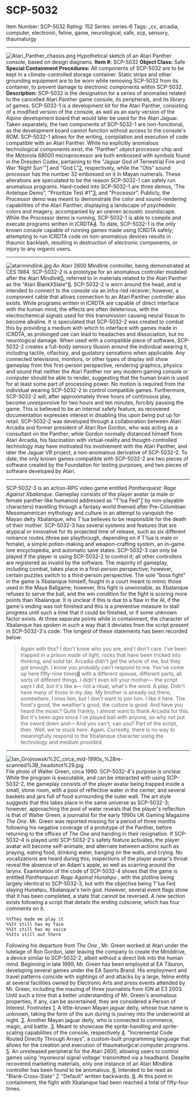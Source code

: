 # SCP-5032
Item Number: SCP-5032
Rating: 152
Series: series-6
Tags: _cc, arcadia, computer, electronic, feline, game, neurological, safe, scp, sensory, thaumaturgy

---

![Atari_Panther_chassis.png](https://upload.wikimedia.org/wikipedia/commons/4/4d/Atari_Panther_chassis.png)
Hypothetical sketch of an Atari Panther console, based on design diagrams.
**Item #:** SCP-5032
**Object Class:** Safe
**Special Containment Procedures:** All components of SCP-5032 are to be kept in a climate-controlled storage container. Static strips and other grounding equipment are to be worn while removing SCP-5032 from its container, to prevent damage to electronic components within SCP-5032.
**Description:** SCP-5032 is the designation for a series of anomalies related to the cancelled Atari Panther game console, its peripherals, and its library of games.
SCP-5032-1 is a development kit for the Atari Panther, consisting of a modified version of the console, as well as an early version of the Alpine development board that would later be used for the Atari Jaguar. Taken separately, the two components of SCP-5032-1 are non-functional, as the development board cannot function without access to the console's ROM.
SCP-5032-1 allows for the writing, compilation and execution of code compatible with an Atari Panther. While no explicitly anomalous technological components exist, the "Panther" object processor chip and the Motorola 68000 microprocessor are both embossed with symbols found in the Dresden Codex, pertaining to the "Jaguar God of Terrestrial Fire and War 'Night Sun'"[1](javascript:;) and "God L"[2](javascript:;), respectively, while the "Otis" sound processor has the number 32 embossed on it in Mayan numerals. These alterations are speculated to be the reason SCP-5032-1 can safely run anomalous programs.
Hard-coded into SCP-5032-1 are three demos, 'The Antelope Demo", "Prioritize Test #1"[3](javascript:;), and "Processor". Publicly, the Processor demo was meant to demonstrate the color and sound-rendering capabilities of the Atari Panther, displaying a landscape of psychedelic colors and imagery, accompanied by an uneven acoustic soundscape.
While the Processor demo is running, SCP-5032-1 is able to compile and execute programs written in ICRDTA[4](javascript:;). To date, SCP-5032-1 is the only known console capable of running games made using ICRDTA safely; attempting to run ICRDTA code on non-anomalous devices results in thaumic backlash, resulting in destruction of electronic components, or injury to any organic users.
* * *
![atarimindlink.jpg](https://scp-wiki.wdfiles.com/local--files/scp-5032/atarimindlink.jpg)
An Atari 2600 Mindlink controller, being demonstrated at CES 1984.
SCP-5032-2 is a prototype for an anomalous controller modeled after the Atari Mindlink[5](javascript:;), referred to in materials related to the Atari Panther as the "Atari BlankXSlate"[6](javascript:;). SCP-5032-2 is worn around the head, and is intended to connect to the console via an infra-red receiver; however, a component cable that allows connection to an Atari Panther controller also exists.
While programs written in ICRDTA are capable of direct interface with the human mind, the effects are often deleterious, with the electrochemical signals used for this transmission causing neural tissue to become alkaline. It is speculated that SCP-5032-2 was created to combat this by providing a medium with which to interface with games made in ICRDTA, as prolonged use can lead to headaches and dissociation, but no neurological damage.
When used with a compatible piece of software, SCP-5032-2 creates a full-body sensory illusion around the individual wearing it, including tactile, olfactory, and gustatory sensations when applicable. Any connected televisions, monitors, or other types of display will show gameplay from this first-person perspective, rendering graphics, physics and sound that neither the Atari Panther nor any modern gaming console or computer should be able to render, suggesting that the human brain is used for at least some part of processing power.
No motion is required from the individual wearing SCP-5032-2 to control compatible games. Furthermore, SCP-5032-2 will, after approximately three hours of continuous play, become unresponsive for two hours and ten minutes, forcibly pausing the game. This is believed to be an internal safety feature, as recovered documentation expresses interest in disabling this upon being put up for retail.
SCP-5032-2 was developed through a collaboration between Atari Arcadia and former president of Atari Ron Gordon, who was acting as a consultant on the Panther; while Gordon normally distanced himself from Atari Arcadia, his fascination with virtual-reality and thought-controlled technology may have motivated his involvement with the Atari Panther, and later the Jaguar VR project, a non-anomalous derivative of SCP-5032-2.
To date, the only known games compatible with SCP-5032-2 are two pieces of software created by the Foundation for testing purposes, and two pieces of software developed by Atari.
* * *
SCP-5032-3 is an action-RPG video game entitled _Pantherquest: Rage Against Xbalanque_. Gameplay consists of the player avatar (a male or female panther-like humanoid addressed as "T'lua Fed"[7](javascript:;) by non-playable characters) travelling through a fantasy world themed after Pre-Columbian Mesomamerican mythology and culture in an attempt to vanquish the Mayan deity Xbalanque, who T'lua believes to be responsible for the death of their mother. SCP-5032-3 has several systems and features that are atypical or innovative for its projected time of release, such as six different romance routes (three per playthrough, depending on if T'lua is male or female), a simple potion-making and weapon-crafting system, an in-game lore encyclopedia, and automatic save states.
SCP-5032-3 can only be played if the player is using SCP-5032-2 to control it; all other controllers are registered as invalid by the software. The majority of gameplay, including combat, takes place in a first-person perspective; however, certain puzzles switch to a third-person perspective.
The sole "boss fight" in the game is Xbalanque himself, fought in a court meant to mimic those used in the Maya Ballgame; however, this fight is unwinnable, as Xbalanque refuses to serve the ball, and the win condition for the fight is scoring more points than Xbalanque. It is unclear if this is due to a flaw in the AI, if the game's ending was not finished and this is a preventive measure to stall progress until such a time that it could be finished, or if some unknown factor exists.
At three separate points while in containment, the character of Xbalanque has spoken in such a way that it deviates from the script present in SCP-5032-3's code. The longest of these statements has been recorded below:
> Again with this? I don't know who you are, and I don't care. I've been trapped in a prison made of light, rocks that have been tricked into thinking, and solid tar. Arcadia didn't get the whole of me, but they got enough.
> I know you probably can't respond to me. You've come up here fifty-nine times[8](javascript:;) with a different spouse, different parts, all sorts of different things. I didn't even kill your mother— the script says I did, but it's like a— not a ritual, what's the word. A play. Didn't have many of those in my day.
> My brother is already out there, somewhere. I miss him, but I don't want to join him. I like it here. The food's good, the weather's good, the culture is good. And have you heard the music? Quite frankly, I almost want to thank Arcadia for this. But it's been ages since I've played ball with anyone, so why not put the sword down and—
> And you can't, can you? Part of the script, then. Well, we're stuck here. Again.
Currently, there is no way to meaningfully respond to the Xbalanque character using the technology and medium provided.
* * *
![Ian_Grojnowski%2C_circa_mid-1990s_%28re-scanned%3B_headshot%29.jpg](https://upload.wikimedia.org/wikipedia/commons/2/2e/Ian_Grojnowski%2C_circa_mid-1990s_%28re-scanned%3B_headshot%29.jpg)
File photo of Walter Green, circa 1990.
SCP-5032-4's purpose is unclear. While the program is executable, and can be interacted with using SCP-5032-2, the gameplay consists of the player avatar being trapped inside a small, stone room, with a pool of reflective water in the center, and several baskets and jars full of food surrounding the outer wall. The art style suggests that this takes place in the same universe as SCP-5032-3; however, approaching the pool of water reveals that the player's reflection is that of Walter Green, a journalist for the early 1990s UK Gaming Magazine _The One_. Mr. Green was reported missing for a period of three months following his negative coverage of a prototype of the Panther, before returning to the offices of _The One_ and handing in their resignation.
If SCP-5032-4 is played until SCP-5032-2's safety feature activates, the player avatar will become self-animate, and alternate between actions such as praying, eating food, drinking water, banging on the walls, and crying. No vocalizations are heard during this; inspections of the player avatar's throat reveal the absence of an Adam's apple, as well as scarring around the larynx.
Examination of the code of SCP-5032-4 shows that the game is entitled _Pantherquest: Rage Against Hunahpu_ , with the plotline being largely identical to SCP-5032-3, but with the objective being T'lua Fed slaying Hunahpu, Xbalanque's twin god. However, several event flags show that it has been completed, a state that cannot be reversed. A new section exists following a script that details the ending cutscene, which has four comments on it.
    
    %%They made me play it
    %%It still has my face
    %%It still has my voice
    %%Its still out there
Following his departure from _The One_ , Mr. Green worked at Atari under the tutelage of Ron Gordon, later leaving the company to create the Minddrive, a device similar to SCP-5032-2, albeit without a direct link into the human mind.
Beginning in late 1999, Mr. Green has been employed at EA Tiburon, developing several games under the EA Sports Brand. His employment and travel patterns coincide with sightings of and attacks by a large, feline entity at several facilities owned by Electronic Arts and press events attended by Mr. Green, including the mauling of three journalists from IGN at E3 2003. Until such a time that a better understanding of Mr. Green's anomalous properties, if any, can be ascertained, they are considered a Person of Interest.
Footnotes
[1](javascript:;). A little-known Mayan jaguar deity, whose true name is unknown, taking the form of the sun during is journey into the underworld at night.
[2](javascript:;). Another Mayan jaguar deity, who is connected to commerce, magic, and battle.
[3](javascript:;). Meant to showcase the sprite-handling and sprite-scaling capabilities of the console, respectively
[4](javascript:;). "Incremental Code Routed Directly Through Arrays", a custom-built programming language that allows for the creation and execution of thaumaturgical computer programs.
[5](javascript:;). An unreleased peripheral for the Atari 2600, allowing users to control games using 'myoneural signal voltage' transmitted via a headband. Despite recovered marketing materials, only one instance of an Atari Mindlink controller has been found to be anomalous.
[6](javascript:;). Intended to be read as "Blank-Cross-Slate"
[7](javascript:;). "Default" written backwards.
[8](javascript:;). At this point in containment, the fight with Xbalanque had been reached a total of fifty-four times.